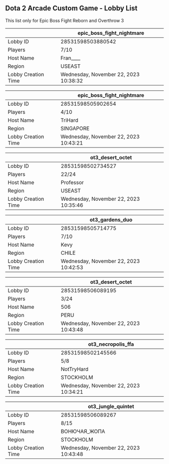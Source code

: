 ## Dota 2 Arcade Custom Game - Lobby List

This list only for Epic Boss Fight Reborn and Overthrow 3

|  | epic_boss_fight_nightmare |
| ------ | ------ |
| Lobby ID | 28531598503880542 |
| Players | 7/10 |
| Host Name | Fran____ |
| Region | USEAST |
| Lobby Creation Time | Wednesday, November 22, 2023 10:38:32 |


|  | epic_boss_fight_nightmare |
| ------ | ------ |
| Lobby ID | 28531598505902654 |
| Players | 4/10 |
| Host Name | TriHard |
| Region | SINGAPORE |
| Lobby Creation Time | Wednesday, November 22, 2023 10:43:21 |


|  | ot3_desert_octet |
| ------ | ------ |
| Lobby ID | 28531598502734527 |
| Players | 22/24 |
| Host Name | Professor |
| Region | USEAST |
| Lobby Creation Time | Wednesday, November 22, 2023 10:35:46 |


|  | ot3_gardens_duo |
| ------ | ------ |
| Lobby ID | 28531598505714775 |
| Players | 7/10 |
| Host Name | Kevy |
| Region | CHILE |
| Lobby Creation Time | Wednesday, November 22, 2023 10:42:53 |


|  | ot3_desert_octet |
| ------ | ------ |
| Lobby ID | 28531598506089195 |
| Players | 3/24 |
| Host Name | 506 |
| Region | PERU |
| Lobby Creation Time | Wednesday, November 22, 2023 10:43:48 |


|  | ot3_necropolis_ffa |
| ------ | ------ |
| Lobby ID | 28531598502145566 |
| Players | 5/8 |
| Host Name | NotTryHard |
| Region | STOCKHOLM |
| Lobby Creation Time | Wednesday, November 22, 2023 10:34:21 |


|  | ot3_jungle_quintet |
| ------ | ------ |
| Lobby ID | 28531598506089267 |
| Players | 8/15 |
| Host Name | ВОНЮЧАЯ_ЖОПА |
| Region | STOCKHOLM |
| Lobby Creation Time | Wednesday, November 22, 2023 10:43:48 |


